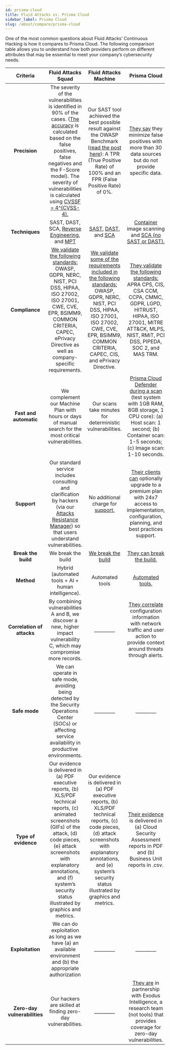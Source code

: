 ```yaml
---
id: prisma-cloud
title: Fluid Attacks vs. Prisma Cloud
sidebar_label: Prisma Cloud
slug: /about/compare/prisma-cloud
---
```


One of the most common questions about
Fluid Attacks’ Continuous Hacking is
how it compares to Prisma Cloud.
The following comparison table allows
you to understand how both providers perform
on different attributes that may be essential
to meet your company’s cybersecurity needs.

|         **Criteria**         |                                                                                                                                               **Fluid Attacks  Squad**                                                                                                                                              |                                                                                                                            **Fluid Attacks Machine**                                                                                                                           |                                                                                                                                                   **Prisma Cloud**                                                                                                                                                  |
|:----------------------------:|:-------------------------------------------------------------------------------------------------------------------------------------------------------------------------------------------------------------------------------------------------------------------------------------------------------------------:|:------------------------------------------------------------------------------------------------------------------------------------------------------------------------------------------------------------------------------------------------------------------------------:|:-------------------------------------------------------------------------------------------------------------------------------------------------------------------------------------------------------------------------------------------------------------------------------------------------------------------:|
| **Precision**                | The severity of the vulnerabilities is  identified in 90% of the cases. ([The  accuracy](/about/sla/accuracy/) is calculated based on the false  positives, false negatives and the F-Score  model). The severity of vulnerabilities is  calculated using [CVSSF = 4^(CVSS-4).](/about/faq/#adjustment-by-severity) | Our SAST tool achieved the best possible  result against the OWASP Benchmark  ([read the post here](https://fluidattacks.com/blog/owasp-benchmark-fluid-attacks/)): A TPR (True Positive  Rate) of 100% and an FPR (False Positive  Rate) of 0%.                               | [They say](https://www.paloaltonetworks.com/prisma/cloud/container-security) they minimize false positives   with more than 30 data sources but do   not provide specific data.                                                                                                                                     |
| **Techniques**               | SAST, DAST, SCA, [Reverse Engineering](https://fluidattacks.com/categories/re/), and [MPT](https://fluidattacks.com/categories/re/)                                                                                                                                                                                 | [SAST](https://fluidattacks.com/categories/sast/), [DAST](https://fluidattacks.com/categories/sast/), and [SCA](https://fluidattacks.com/categories/sca/)                                                                                                                      | [Container](https://docs.paloaltonetworks.com/prisma/prisma-cloud/prisma-cloud-admin-compute/vulnerability_management/scan_reports) image scanning and [SCA (no  SAST or DAST).](https://www.gitlab.jp/devops-tools/prisma_cloud/)                                                                                  |
| **Compliance**               | [We validate the following standards:](https://docs.fluidattacks.com/criteria/compliance/)  OWASP, GDPR, NERC, NIST, PCI DSS,  HIPAA, ISO 27002, ISO 27001, CWE, CVE,  EPR, BSIMM9, COMMON CRITERIA,  CAPEC, ePrivacy Directive as well as  company-specific requirements.                                          | [We validate some of the requirements  included in the following standards:](https://docs.fluidattacks.com/criteria/compliance/) OWASP, GDPR, NERC, NIST, PCI DSS,  HIPAA, ISO 27001, ISO 27002, CWE, CVE,  EPR, BSIMM9, COMMON CRITERIA,  CAPEC, CIS, and ePrivacy Directive. | [They validate the following standards:](https://docs.paloaltonetworks.com/prisma/prisma-cloud/prisma-cloud-admin/prisma-cloud-compliance/compliance-dashboard)  APRA CPS, CIS, CSA CCM, CCPA, CMMC,  GDPR, LGPD, HITRUST, HIPAA, ISO 27001,  MITRE ATT&CK, MLPS, NIST, RMiT, PCI  DSS, PIPEDA, SOC 2, and MAS TRM. |
| **Fast and automatic**       | We complement our Machine Plan with   hours or days of manual search for the   most critical vulnerabilities.                                                                                                                                                                                                       | Our scans take minutes for deterministic   vulnerabilities.                                                                                                                                                                                                                    | [Prisma Cloud Defender during a scan](https://docs.paloaltonetworks.com/prisma/prisma-cloud/prisma-cloud-admin-compute/deployment_patterns/performance_planning) (test system with 1GB RAM, 8GB storage,  1 CPU core): (a) Host scan: 1 second; (b)  Container scan: 1-5 seconds; (c) Image  scan: 1-10 seconds.    |
| **Support**                  | Our standard service includes consulting  and clarification by hackers (via our  [Attacks Resistance Manager](https://docs.fluidattacks.com/machine/web/arm)) so that users  understand vulnerabilities.                                                                                                            | No additional charge for [support.](/machine/web/support/live-chat)                                                                                                                                                                                                            | [Their clients can](https://docs.paloaltonetworks.com/prisma/prisma-cloud/prisma-cloud-admin/get-started-with-prisma-cloud/prisma-cloud-licenses) optionally upgrade to a  premium plan with 24x7 access to  implementation, configuration, planning,  and best practices support.                                  |
| **Break the build**          | We break the build                                                                                                                                                                                                                                                                                                  | [We break the build](https://fluidattacks.com/solutions/devsecops/)                                                                                                                                                                                                            | [They can break the build.](https://docs.paloaltonetworks.com/prisma/prisma-cloud/prisma-cloud-admin-compute/continuous_integration/jenkins_plugin)                                                                                                                                                                 |
| **Method**                   | Hybrid (automated tools + AI + human   intelligence).                                                                                                                                                                                                                                                               | Automated tools                                                                                                                                                                                                                                                                | [Automated tools.](https://docs.paloaltonetworks.com/prisma/prisma-cloud/prisma-cloud-admin-compute/vulnerability_management/scan_reports)                                                                                                                                                                          |
| **Correlation of attacks**   | By combining vulnerabilities A and B, we   discover a new, higher impact   vulnerability C, which may compromise   more records.                                                                                                                                                                                    | _________                                                                                                                                                                                                                                                                      | [They correlate](https://docs.paloaltonetworks.com/prisma/prisma-cloud/prisma-cloud-admin/manage-prisma-cloud-alerts/prisma-cloud-alert-notifications) configuration information  with network traffic and user action to  provide context around threats through  alerts.                                          |
| **Safe mode**                | We can operate in safe mode, avoiding   being detected by the Security   Operations Center (SOCs) or affecting   service availability in productive   environments.                                                                                                                                                 | _________                                                                                                                                                                                                                                                                      | _________                                                                                                                                                                                                                                                                                                           |
| **Type of evidence**         | Our evidence is delivered in (a) PDF   executive reports, (b) XLS/PDF technical   reports, (c) animated screenshots (GIFs)   of the attack, (d) code pieces, (e) attack   screenshots with explanatory annotations,   and (f) system’s security status illustrated   by graphics and metrics.                       | Our evidence is delivered in (a) PDF executive reports, (b) XLS/PDF technical reports, (c) code pieces, (d) attack screenshots with explanatory annotations, and (e) system’s security status illustrated by graphics and metrics.                                             | [Their evidence](https://docs.paloaltonetworks.com/prisma/prisma-cloud/prisma-cloud-admin/manage-prisma-cloud-alerts/generate-reports-on-prisma-cloud-alerts) is delivered in (a) Cloud   Security Assessment reports in PDF and   (b) Business Unit reports in .csv.                                               |
| **Exploitation**             | We can do exploitation as long as we   have (a) an available environment and   (b) the appropriate authorization                                                                                                                                                                                                    | _________                                                                                                                                                                                                                                                                      | _________                                                                                                                                                                                                                                                                                                           |
| **Zero-day vulnerabilities** | Our hackers are skilled at finding   zero-day vulnerabilities.                                                                                                                                                                                                                                                      | _________                                                                                                                                                                                                                                                                      | [They are](https://docs.paloaltonetworks.com/prisma/prisma-cloud/20-04/prisma-cloud-compute-edition-admin/vulnerability_management/zero_day_vulns) in partnership with Exodus   Intelligence, a research team (not   tools) that provides coverage for   zero-day vulnerabilities.                                  |
